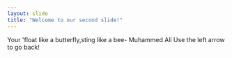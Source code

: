 ```yaml
---
layout: slide
title: "Welcome to our second slide!"
---
```

Your 'float like a butterfly,sting like a bee- Muhammed Ali
Use the left arrow to go back!
